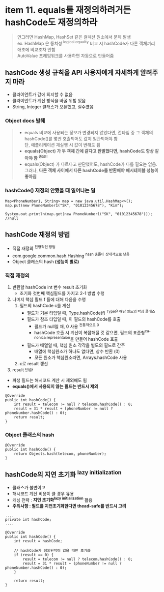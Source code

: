 <h1>item 11. equals를 재정의하려거든 hashCode도 재정의하라</h1>

> 안그러면 HashMap, HashSet 같은 컬렉션 원소에서 문제 발생  
> ex. HashMap 은 동치성 <sup>logical equality</sup> 비교 시 hashCode가 다른 객체끼리 애초에 비교조차 안함  
> AutoValue 프레임워크를 사용하면 자동으로 만들어줌


<h2>hashCode 생성 규칙을 API 사용자에게 자세하게 알려주지 마라</h2>

- 클라이언트가 값에 의지할 수 없음
- 클라이언트가 계산 방식을 바꿀 위험 있음
- String, Integer 클래스가 오픈했고, 실수였음

<h3>Object docs 발췌</h3>

>- equals 비교에 사용되는 정보가 변경되지 않았다면, 런타임 중 그 객체의 hashCode()를 몇번 호출되어도 값이 일관되어야 함   
    단, 애플리케이션 재실행 시 값이 변해도 됨
>- **equals(Object) 가 두 객체 간에 같다고 판별했다면, hashCode도 항상 같아야 함 <sup>중요!!</sup>**
>- equals(Object) 가 다르다고 판단했어도, hashCode가 다를 필요는 없음. 그러나, **다른 객체 사이에서 다른 hashCode를 반환해야 해시테이블 성능이 좋아짐**


<h3>hashCode() 재정의 안했을 때 일어나는 일</h3>

~~~~
Map<PhoneNumber1, String> map = new java.util.HashMap<>();
map.put(new PhoneNumber1("SK", "01012345678"), "Kim");

System.out.println(map.get(new PhoneNumber1("SK", "01012345678"))); //null
~~~~

<h2>hashCode 재정의 방법</h2>

- 직접 재정의 <sup>전형적인 방법</sup>
- com.google.common.hash.Hashing <sup>hash 충돌이 상대적으로 낮음</sup>
- Object 클래스의 hash **(성능이 별로)**

<h3>직접 재정의</h3>

1. 반환할 hashCode int 변수 result 초기화
   - 초기화 첫번째 핵심필드를 가지고 2-1 방법 수행
2. 나머지 핵심 필드 f 들에 대해 다음을 수행  
   1. 필드의 hashCode c를 계산
      - 필드가 기본 타입일 때, Type.hashCode(f) <sup>Type은 해당 필드의 박싱 클래스</sup>
      - 필드가 참조 타입일 때, 이 필드의 hashCode를 호출
          - 필드가 null일 때, 0 사용 <sup>전통적으로 0</sup>
          - hashCode 호출 시 계산이 복잡해질 것 같으면, 필드의 표준형<sup>ca-nonica representaion</sup>을 만들어 hashCode 호출
      - 필드가 배열일 때, 핵심 원소 각각을 별도의 필드로 간주
        - 배열에 핵심원소가 하나도 없다면, 상수 반환 (0)
        - 모든 원소가 핵심원소라면, Arrays.hashCode 사용
   2. c로 result 갱신
3. result 반환

* 파생 필드는 해시코드 계산 시 제외해도 됨
* **equals()에서 사용되지 않는 필드는 반드시 제외**

~~~~
@Override
public int hashCode() {
    int result = telecom != null ? telecom.hashCode() : 0;
    result = 31 * result + (phoneNumber != null ? phoneNumber.hashCode() : 0);
    return result;
}
~~~~


<h3>Object 클래스의 hash</h3>

~~~~
@Override
public int hashCode() {
    return Objects.hash(telecom, phoneNumber);
}
~~~~

<h2>hashCode의 지연 초기화 <sup>lazy initialization</sup></h2>

- 클래스가 불변이고
- 해시코드 계산 비용이 클 경우 유용
- 캐싱 전략 : **지연 초기화<sup>lazy initialization</sup>** 활용
- **주의사항 : 필드를 지연초기화한다면 thead-safe를 반드시 고려**


~~~~
....
private int hashCode;
....

@Override
public int hashCode() {
    int result = hashCode;
    
    // hashCode가 정의된적이 없을 때만 초기화
    if (result == 0) {
        result = telecom != null ? telecom.hashCode() : 0;
        result = 31 * result + (phoneNumber != null ? phoneNumber.hashCode() : 0);
    }
    
    return result;
}
~~~~

